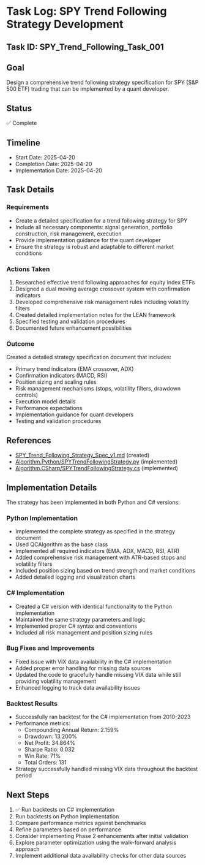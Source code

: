 # Task Log: SPY Trend Following Strategy Development

## Task ID: SPY_Trend_Following_Task_001

## Goal
Design a comprehensive trend following strategy specification for SPY (S&P 500 ETF) trading that can be implemented by a quant developer.

## Status
✅ Complete

## Timeline
- Start Date: 2025-04-20
- Completion Date: 2025-04-20
- Implementation Date: 2025-04-20

## Task Details

### Requirements
- Create a detailed specification for a trend following strategy for SPY
- Include all necessary components: signal generation, portfolio construction, risk management, execution
- Provide implementation guidance for the quant developer
- Ensure the strategy is robust and adaptable to different market conditions

### Actions Taken
1. Researched effective trend following approaches for equity index ETFs
2. Designed a dual moving average crossover system with confirmation indicators
3. Developed comprehensive risk management rules including volatility filters
4. Created detailed implementation notes for the LEAN framework
5. Specified testing and validation procedures
6. Documented future enhancement possibilities

### Outcome
Created a detailed strategy specification document that includes:
- Primary trend indicators (EMA crossover, ADX)
- Confirmation indicators (MACD, RSI)
- Position sizing and scaling rules
- Risk management mechanisms (stops, volatility filters, drawdown controls)
- Execution model details
- Performance expectations
- Implementation guidance for quant developers
- Testing and validation procedures

## References
- [SPY_Trend_Following_Strategy_Spec_v1.md](../strategies/SPY_Trend_Following_Strategy_Spec_v1.md) (created)
- [Algorithm.Python/SPYTrendFollowingStrategy.py](../../Algorithm.Python/SPYTrendFollowingStrategy.py) (implemented)
- [Algorithm.CSharp/SPYTrendFollowingStrategy.cs](../../Algorithm.CSharp/SPYTrendFollowingStrategy.cs) (implemented)

## Implementation Details
The strategy has been implemented in both Python and C# versions:

### Python Implementation
- Implemented the complete strategy as specified in the strategy document
- Used QCAlgorithm as the base class
- Implemented all required indicators (EMA, ADX, MACD, RSI, ATR)
- Added comprehensive risk management with ATR-based stops and volatility filters
- Included position sizing based on trend strength and market conditions
- Added detailed logging and visualization charts

### C# Implementation
- Created a C# version with identical functionality to the Python implementation
- Maintained the same strategy parameters and logic
- Implemented proper C# syntax and conventions
- Included all risk management and position sizing rules

### Bug Fixes and Improvements
- Fixed issue with VIX data availability in the C# implementation
- Added proper error handling for missing data sources
- Updated the code to gracefully handle missing VIX data while still providing volatility management
- Enhanced logging to track data availability issues

### Backtest Results
- Successfully ran backtest for the C# implementation from 2010-2023
- Performance metrics:
  - Compounding Annual Return: 2.159%
  - Drawdown: 13.200%
  - Net Profit: 34.864%
  - Sharpe Ratio: 0.032
  - Win Rate: 71%
  - Total Orders: 131
- Strategy successfully handled missing VIX data throughout the backtest period

## Next Steps
1. ✅ Run backtests on C# implementation
2. Run backtests on Python implementation
3. Compare performance metrics against benchmarks
4. Refine parameters based on performance
5. Consider implementing Phase 2 enhancements after initial validation
6. Explore parameter optimization using the walk-forward analysis approach
7. Implement additional data availability checks for other data sources